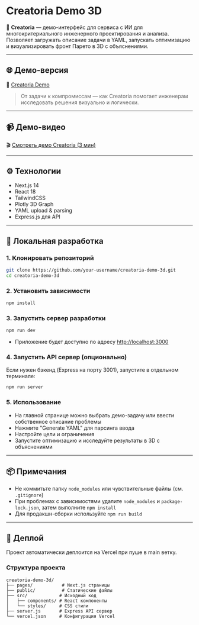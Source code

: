 # Creatoria Demo 3D

🧠 **Creatoria** — демо-интерфейс для сервиса с ИИ для многокритериального инженерного проектирования и анализа.  
Позволяет загружать описание задачи в YAML, запускать оптимизацию и визуализировать фронт Парето в 3D с объяснениями.

---

## 🌐 Демо-версия

🚀 [Creatoria Demo](https://creatoria.xyz)

> От задачи к компромиссам — как Creatoria помогает инженерам исследовать решения визуально и логически.

---

## 📹 Демо-видео

🎬 [Смотреть демо Creatoria (3 мин)](https://youtu.be/XBQIzM9myZw)

---

## ⚙️ Технологии

- Next.js 14
- React 18
- TailwindCSS
- Plotly 3D Graph
- YAML upload & parsing
- Express.js для API

---

## 🚀 Локальная разработка

### 1. Клонировать репозиторий

```bash
git clone https://github.com/your-username/creatoria-demo-3d.git
cd creatoria-demo-3d
```

### 2. Установить зависимости

```bash
npm install
```

### 3. Запустить сервер разработки

```bash
npm run dev
```

- Приложение будет доступно по адресу [http://localhost:3000](http://localhost:3000)

### 4. Запустить API сервер (опционально)

Если нужен бэкенд (Express на порту 3001), запустите в отдельном терминале:

```bash
npm run server
```

### 5. Использование

- На главной странице можно выбрать демо-задачу или ввести собственное описание проблемы
- Нажмите "Generate YAML" для парсинга ввода
- Настройте цели и ограничения
- Запустите оптимизацию и исследуйте результаты в 3D с объяснениями

---

## 📦 Примечания

- Не коммитьте папку `node_modules` или чувствительные файлы (см. `.gitignore`)
- При проблемах с зависимостями удалите `node_modules` и `package-lock.json`, затем выполните `npm install`
- Для продакшн-сборки используйте `npm run build`

---

## 🚀 Деплой

Проект автоматически деплоится на Vercel при пуше в main ветку.

### Структура проекта

```
creatoria-demo-3d/
├── pages/           # Next.js страницы
├── public/          # Статические файлы
├── src/            # Исходный код
│   ├── components/ # React компоненты
│   └── styles/     # CSS стили
├── server.js       # Express API сервер
└── vercel.json     # Конфигурация Vercel
```

